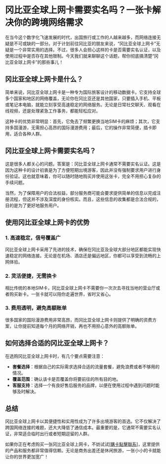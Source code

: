# 冈比亚全球上网卡需要实名吗？一张卡解决你的跨境网络需求

在当今这个数字化飞速发展的时代，出国旅行或工作的人越来越多，而网络连接无疑是不可或缺的一部分。对于计划前往冈比亚的朋友来说，“冈比亚全球上网卡”无疑是一个非常实用的选择。不过，很多人会担心这样的卡是否需要实名认证，以及使用过程中是否存在其他限制。今天我们就来聊聊这个话题，帮你彻底搞清楚“冈比亚全球上网卡”的那些事儿！

## 冈比亚全球上网卡是什么？

简单来说，冈比亚全球上网卡是一种专为国际旅客设计的移动数据卡。它支持全球多个国家和地区的网络覆盖，无论你在冈比亚还是其他国家，只要插入手机、平板或笔记本电脑，就能立刻享受高速稳定的网络服务。无论是日常社交聊天、观看在线视频，还是处理紧急工作事务，都能轻松应对。

这种卡的优势非常明显：首先，它免去了频繁更换当地SIM卡的麻烦；其次，它支持多国漫游，无需担心高昂的国际漫游费用；最后，它的操作非常简便，插卡即用，适合各种人群。

## 冈比亚全球上网卡需要实名吗？

这是很多人都关心的问题。答案是：冈比亚全球上网卡通常不需要实名认证。这是因为这种卡的设计初衷是为了方便短期出境游客，因此并没有强制要求用户进行身份验证。这也就意味着，你可以随时随地购买并使用这张卡，完全不用担心复杂的手续问题。

当然，为了保障用户的合法权益，部分服务商可能会要求提供简单的信息以完成注册流程，但这并不涉及深度的身份核实。而且，这些信息的收集都是合法合规的，目的是为了更好地服务用户。

## 使用冈比亚全球上网卡的优势

### 1. 高速稳定，信号覆盖广
冈比亚全球上网卡采用了先进的技术，确保在冈比亚及全球大部分地区都能实现快速稳定的网络连接。无论是在机场、酒店还是偏远地区，你都可以享受到流畅的上网体验。

### 2. 灵活便捷，无需换卡
相比传统的本地SIM卡，冈比亚全球上网卡不需要你一次次去寻找当地的营业厅或者购买新卡。一张卡就可以陪你走遍世界，省时又省心。

### 3. 费用透明，避免高额账单
很多国家的国际漫游费用非常高昂，而冈比亚全球上网卡则提供了明确的资费方案，让你提前知道每个月的网络开销，再也不用担心意外的高额账单。

## 如何选择合适的冈比亚全球上网卡？

在选购冈比亚全球上网卡时，有几个要点需要注意：

- **套餐选择**：根据自己的实际需求选择合适的流量套餐，避免浪费或者不够用的情况。
- **覆盖范围**：确认该卡是否覆盖你将要前往的所有目的地。
- **客服支持**：选择一个有良好售后服务的品牌，以便在使用过程中遇到问题时能够及时解决。

## 总结

冈比亚全球上网卡以其便捷性和实用性成为了许多出境游客的首选。它不仅解决了跨国网络连接的难题，还大大降低了通信成本。最重要的是，它通常不需要实名认证，非常适合临时出行或者短期逗留的人群。

如果你正在考虑购买一张冈比亚全球上网卡，不妨试试[[購卡點擊聯系](https://t.me/s/esim1088)]，这里提供的产品和服务都非常值得信赖。无论是商务出差还是休闲旅游，一张小小的卡就能让你的世界更加宽广！